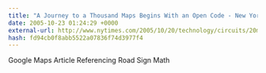```yaml
---
title: "A Journey to a Thousand Maps Begins With an Open Code - New York Times"
date: 2005-10-23 01:24:29 +0000
external-url: http://www.nytimes.com/2005/10/20/technology/circuits/20maps.html
hash: fd94cb0f8abb5522a07836f74d3977f4
---
```


Google Maps Article Referencing Road Sign Math

